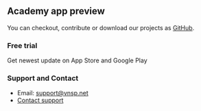 ## Academy app preview

You can checkout, contribute or download our projects as [GitHub](https://github.com/vnspnet).

### Free trial

Get newest update on App Store and Google Play

### Support and Contact

- Email: <support@vnsp.net> 
- [Contact support](https://vnsp.net?p=contact)
